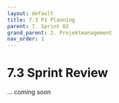 ```yaml
---
layout: default
title: 7.3 PI Planning
parent: 7. Sprint 02
grand_parent: 2. Projektmanagement
nav_order: 1
---
```


# 7.3 Sprint Review

... coming soon
